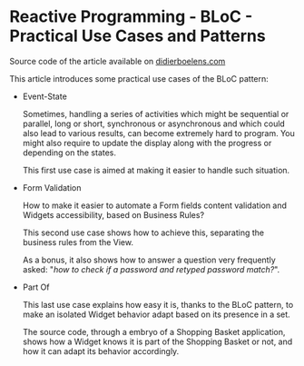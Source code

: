 # Reactive Programming - BLoC - Practical Use Cases and Patterns

Source code of the article available on [didierboelens.com](https://www.didierboelens.com/2018/12/reactive-programming---streams---bloc---practical-use-cases/)

This article introduces some practical use cases of the BLoC pattern:

* Event-State

    Sometimes, handling a series of activities which might be sequential or parallel, long or short, synchronous or asynchronous and which could also lead to various results, can become extremely hard to program. You might also require to update the display along with the progress or depending on the states.

    This first use case is aimed at making it easier to handle such situation.

* Form Validation

    How to make it easier to automate a Form fields content validation and Widgets accessibility, based on Business Rules?

    This second use case shows how to achieve this, separating the business rules from the View.

    As a bonus, it also shows how to answer a question very frequently asked: "*how to check if a password and retyped password match?*".

* Part Of

    This last use case explains how easy it is, thanks to the BLoC pattern, to make an isolated Widget behavior adapt based on its presence in a set.

    The source code, through a embryo of a Shopping Basket application, shows how a Widget knows it is part of the Shopping Basket or not, and how it can adapt its behavior accordingly.

